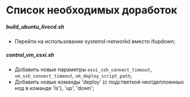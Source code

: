 # Список необходимых доработок

##### build_ubuntu_livecd.sh

* Перейти на использование systemd-networkd вместо ifupdown;

##### control_vm_esxi.sh

* Добавить новые параметры `esxi_ssh_connect_timeout`, `vm_ssh_connect_timeout`, `vm_deploy_script_path`;
* Добавить новые команды 'deploy' (с подстветкой неотдеплоенных нод в команде 'ls'), 'up', 'down';
